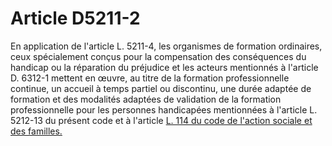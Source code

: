 # Article D5211-2

En application de l'article L. 5211-4, les organismes de formation ordinaires, ceux spécialement conçus pour la compensation des conséquences du handicap ou la réparation du préjudice et les acteurs mentionnés à l'article D. 6312-1 mettent en œuvre, au titre de la formation professionnelle continue, un accueil à temps partiel ou discontinu, une durée adaptée de formation et des modalités adaptées de validation de la formation professionnelle pour les personnes handicapées mentionnées à l'article L. 5212-13 du présent code et à l'article [L. 114 du code de l'action sociale et des familles.][1]

 [1]: /affichCodeArticle.do?cidTexte=LEGITEXT000006074069&idArticle=LEGIARTI000006796446&dateTexte=&categorieLien=cid